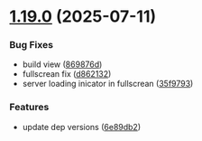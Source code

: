 # [1.19.0](https://github.com/strumok-app/strumok/compare/v1.17.1...v1.19.0) (2025-07-11)


### Bug Fixes

* build view ([869876d](https://github.com/strumok-app/strumok/commit/869876d8a531f8b129d9e726b89d9b0783e739de))
* fullscrean fix ([d862132](https://github.com/strumok-app/strumok/commit/d862132ae8e82ba3bd5f6b195d2c7350857f2737))
* server loading inicator in fullscrean ([35f9793](https://github.com/strumok-app/strumok/commit/35f97933f47d3c479d83b20d40be6f3d9f385e27))


### Features

* update dep versions ([6e89db2](https://github.com/strumok-app/strumok/commit/6e89db2bc0f0f8b299f6afc877f47947db825132))



